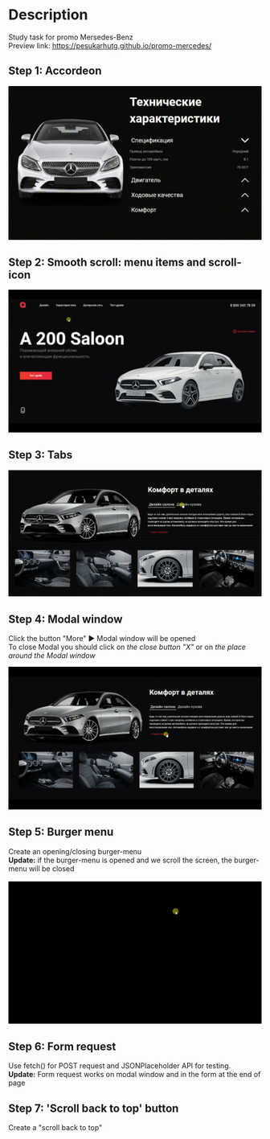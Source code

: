 # Description
Study task for promo Mersedes-Benz<br>
Preview link: https://pesukarhutg.github.io/promo-mercedes/

## Step 1: Accordeon<br>
[![](https://github.com/PesukarhuTG/promo-mercedes/blob/master/img/readme/gif-accordeon.gif)](https://pesukarhutg.github.io/promo-mercedes/)

## Step 2: Smooth scroll: menu items and scroll-icon<br>
[![](https://github.com/PesukarhuTG/promo-mercedes/blob/master/img/readme/gif-smoothslide.gif)](https://pesukarhutg.github.io/promo-mercedes/)

## Step 3: Tabs<br>
[![](https://github.com/PesukarhuTG/promo-mercedes/blob/master/img/readme/gif-tabs.gif)](https://pesukarhutg.github.io/promo-mercedes/)

## Step 4: Modal window<br>
Click the button "More" ► Modal window will be opened<br>
To close Modal you should click on *the close button "X"* or on *the place around the Modal window*<br>

[![](https://github.com/PesukarhuTG/promo-mercedes/blob/master/img/readme/gif-modal.gif)](https://pesukarhutg.github.io/promo-mercedes/)

## Step 5: Burger menu<br>
Create an opening/closing burger-menu<br>
**Update:** if the burger-menu is opened and we scroll the screen, the burger-menu will be closed<br><br>
[![](https://github.com/PesukarhuTG/promo-mercedes/blob/master/img/readme/gif-burgerMenu.gif)](https://pesukarhutg.github.io/promo-mercedes/)

## Step 6: Form request<br>
Use fetch() for POST request and JSONPlaceholder API for testing.<br>
**Update:** Form request works on modal window and in the form at the end of page

## Step 7: 'Scroll back to top' button<br>
Create a "scroll back to top"
